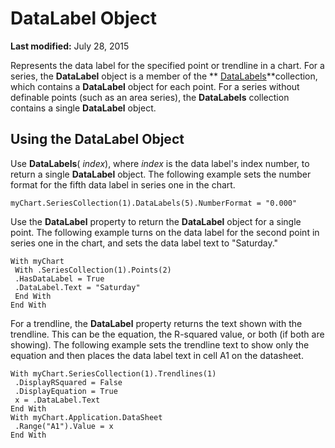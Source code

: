 
# DataLabel Object

 **Last modified:** July 28, 2015

Represents the data label for the specified point or trendline in a chart. For a series, the  **DataLabel** object is a member of the ** [DataLabels](597c7269-71ed-5dcc-af6b-34dc908e9d58.md)**collection, which contains a  **DataLabel** object for each point. For a series without definable points (such as an area series), the **DataLabels** collection contains a single **DataLabel** object.

## Using the DataLabel Object

Use  **DataLabels**( _index_), where  _index_ is the data label's index number, to return a single **DataLabel** object. The following example sets the number format for the fifth data label in series one in the chart.


```
myChart.SeriesCollection(1).DataLabels(5).NumberFormat = "0.000"
```

Use the  **DataLabel** property to return the **DataLabel** object for a single point. The following example turns on the data label for the second point in series one in the chart, and sets the data label text to "Saturday."




```
With myChart 
 With .SeriesCollection(1).Points(2) 
 .HasDataLabel = True 
 .DataLabel.Text = "Saturday" 
 End With 
End With
```

For a trendline, the  **DataLabel** property returns the text shown with the trendline. This can be the equation, the R-squared value, or both (if both are showing). The following example sets the trendline text to show only the equation and then places the data label text in cell A1 on the datasheet.




```
With myChart.SeriesCollection(1).Trendlines(1) 
 .DisplayRSquared = False 
 .DisplayEquation = True 
 x = .DataLabel.Text 
End With 
With myChart.Application.DataSheet 
 .Range("A1").Value = x 
End With
```

